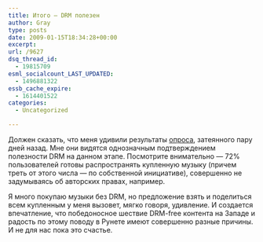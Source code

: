 ```yaml
---
title: Итого — DRM полезен
author: Gray
type: posts
date: 2009-01-15T18:34:28+00:00
excerpt:
url: /9627
dsq_thread_id:
  - 19815709
esml_socialcount_LAST_UPDATED:
  - 1496881322
essb_cache_expire:
  - 1614401522
categories:
  - Uncategorized

---
```








Должен сказать, что меня удивили результаты <a href="http://www.searchengines.ru/blog/archives/009623.html" target="_blank">опроса</a>, затеянного пару дней назад. Мне они видятся однозначным подтверждением полезности DRM на данном этапе. Посмотрите внимательно &#8212; 72% пользователей готовы распространять купленную музыку (причем треть от этого числа &#8212; по собственной инициативе), совершенно не задумываясь об авторских правах, например.

Я много покупаю музыки без DRM, но предложение взять и поделиться всем купленным у меня вызовет, мягко говоря, удивление. И создается впечатление, что победоносное шествие DRM-free контента на Западе и радость по этому поводу в Рунете имеют совершенно разные причины. И не для нас пока это счастье.